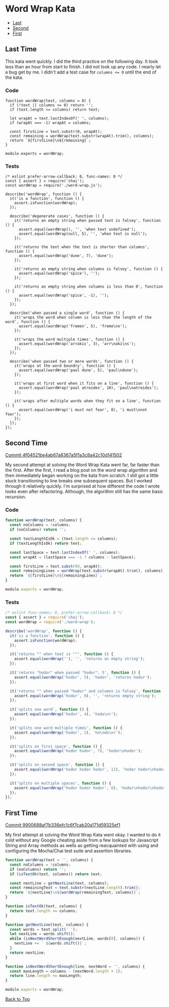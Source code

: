 # Word Wrap Kata
* [Last](#last-time)
* [Second](#second-time)
* [First](#first-time)

## Last Time
<!-- [Commit ...](https://github.com/median-man/javascript-katas/commit/) -->

This kata went quickly. I did the third practice on the following day. It took less than an hour from start to finish. I did not look up any code. I nearly let a bug get by me. I didn't add a test case for `columns <= 0` until the end of the kata.

### Code
```javasciprt
function wordWrap(text, columns = 0) {
  if (!text || columns <= 0) return '';
  if (text.length <= columns) return text;

  let wrapAt = text.lastIndexOf(' ', columns);
  if (wrapAt === -1) wrapAt = columns;

  const firstLine = text.substr(0, wrapAt);
  const remaining = wordWrap(text.substr(wrapAt).trim(), columns);
  return `${firstLine}\n${remaining}`;
}

module.exports = wordWrap;
```

### Tests
```javasciprt
/* eslint prefer-arrow-callback: 0, func-names: 0 */
const { assert } = require('chai');
const wordWrap = require('./word-wrap.js');

describe('wordWrap', function () {
  it('is a function', function () {
    assert.isFunction(wordWrap);
  });

  describe('degenerate cases', function () {
    it('returns an empty string when passed text is falsey', function () {
      assert.equal(wordWrap(), '', 'when text undefined');
      assert.equal(wordWrap(null, 5), '', 'when text is null');
    });

    it('returns the text when the text is shorter than columns', function () {
      assert.equal(wordWrap('dune', 7), 'dune');
    });

    it('returns an empty string when columns is falsey', function () {
      assert.equal(wordWrap('spice'), '');
    });

    it('returns an empty string when columns is less than 0', function () {
      assert.equal(wordWrap('spice', -1), '');
    });
  });

  describe('when passed a single word', function () {
    it('wraps the word when column is less than the length of the word', function () {
      assert.equal(wordWrap('fremen', 5), 'freme\nn');
    });

    it('wraps the word multiple times', function () {
      assert.equal(wordWrap('arrakis', 3), 'arr\naki\ns');
    });
  });

  describe('when passed two or more words', function () {
    it('wraps at the word boundry', function () {
      assert.equal(wordWrap('paul dune', 5), 'paul\ndune');
    });

    it('wraps at first word when it fits on a line', function () {
      assert.equal(wordWrap('paul atreides', 10), 'paul\natreides');
    });

    it('wraps after multiple words when they fit on a line', function () {
      assert.equal(wordWrap('i must not fear', 8), 'i must\nnot fear');
    });
  });
});
```

## Second Time
[Commit 4f04521be4ab67a8367a5f1a3c8a42c10d141502](https://github.com/median-man/javascript-katas/commit/4f04521be4ab67a8367a5f1a3c8a42c10d141502)

My second attempt at solving the Word Wrap Kata went far, far faster than the first. After the first, I read a blog post on the word wrap algorithm and then immediately began working on the kata from scratch. I still got a little stuck transitioning to line breaks one subsequent spaces. But I worked through it relatively quickly. I'm surprised at how different the code I wrote looks even after refactoring. Although, the algorithm still has the same basic recursion.

### Code
```javascript
function wordWrap(text, columns) {
  const noColumns = !columns;
  if (noColumns) return '';

  const textLengthIsOk = (text.length <= columns);
  if (textLengthIsOk) return text;

  const lastSpace = text.lastIndexOf(' ', columns);
  const wrapAt = (lastSpace === -1 ? columns : lastSpace);

  const firstLine = text.substr(0, wrapAt);
  const remainingLines = wordWrap(text.substr(wrapAt).trim(), columns);
  return `${firstLine}\n${remainingLines}`;
}

module.exports = wordWrap;
```

### Tests
```javascript
/* eslint func-names: 0, prefer-arrow-callback: 0 */
const { assert } = require('chai');
const wordWrap = require('./word-wrap');

describe('wordWrap', function () {
  it('is a function', function () {
    assert.isFunction(wordWrap);
  });

  it('returns "" when text is ""', function () {
    assert.equal(wordWrap(''), '', 'returns an empty string');
  });

  it('returns "hodor" when passed "hodor", 5', function () {
    assert.equal(wordWrap('hodor', 5), 'hodor', 'returns hodor');
  });

  it('returns "" when passed "hodor" and columns is falsey', function () {
    assert.equal(wordWrap('hodor', 0), '', 'returns empty string');
  });

  it('splits one word', function () {
    assert.equal(wordWrap('hodor', 4), 'hodo\nr');
  });

  it('splits one word multiple times', function () {
    assert.equal(wordWrap('hodor', 2), 'ho\ndo\nr');
  });

  it('splits on first space', function () {
    assert.equal(wordWrap('hodor hodor', 7), 'hodor\nhodor');
  });

  it('splits on second space', function () {
    assert.equal(wordWrap('hodor hodor hodor', 11), 'hodor hodor\nhodor');
  });

  it('splits on multiple spaces', function () {
    assert.equal(wordWrap('hodor hodor hodor', 8), 'hodor\nhodor\nhodor');
  });
});
```

## First Time
[Commit 9900688af7b336efc1c6f7cab20a171d59325ef1](https://github.com/median-man/javascript-katas/commit/9900688af7b336efc1c6f7cab20a171d59325ef1)

My first attempt at solving the Word Wrap Kata went okay. I wanted to do it cold without any Google cheating aside from a few lookups for Javascript String and Array methods as wells as getting reacquainted with using and configuring the Mocha/Chai test suite and assertion libraries.

```javascript
function wordWrap(text = '', columns) {
  const noColumns = !columns;
  if (noColumns) return '';
  if (isTextOk(text, columns)) return text;

  const nextLine = getNextLine(text, columns);
  const remainingText = text.substr(nextLine.length).trim();
  return `${nextLine}\n${wordWrap(remainingText, columns)}`;
}

function isTextOk(text, columns) {
  return text.length <= columns;
}

function getNextLine(text, columns) {
  const words = text.split(' ');
  let nextLine = words.shift();
  while (isNextWordShortEnough(nextLine, words[0], columns)) {
    nextLine += ` ${words.shift()}`;
  }
  return nextLine;
}

function isNextWordShortEnough(line, nextWord = '', columns) {
  const maxLength = columns - (nextWord.length + 1);
  return line.length <= maxLength;
}

module.exports = wordWrap;
```
[Back to Top](#word-wrap-kata)